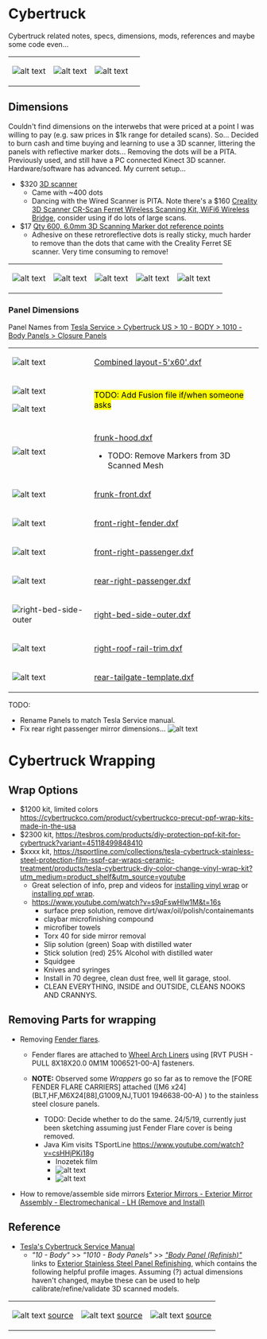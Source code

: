 # Cybertruck

Cybertruck related notes, specs, dimensions, mods, references and maybe some code even...

<table><tr>
<td>

![alt text](img/irl-aurora-fr.jpg)

</td><td>

![alt text](img/irl-aurora-frr.jpg)

</td><td>

![alt text](img/irl-aurora-rr.jpg)

</td><td>
</tr></table>



## Dimensions

Couldn't find dimensions on the interwebs that were priced at a point I was willing to pay (e.g. saw prices in $1k range for detailed scans).  So...  Decided to burn cash and time buying and learning to use a 3D scanner, littering the panels with reflective marker dots...  Removing the dots will be a PITA.  Previously used, and still have a PC connected Kinect 3D scanner.  Hardware/software has advanced.  My current setup... 

- $320 [3D scanner](https://www.amazon.com/dp/B0CNVQGVMM)
  - Came with ~400 dots
  - Dancing with the Wired Scanner is PITA.  Note there's a $160 [Creality 3D Scanner CR-Scan Ferret Wireless Scanning Kit, WiFi6 Wireless Bridge](https://www.amazon.com/Creality-Wireless-Kit-Indicators-Consumption/dp/B0D1Y8GW55), consider using if do lots of large scans.
- $17 [Qty 600, 6.0mm 3D Scanning Marker dot reference points](https://www.amazon.com/dp/B09Q86JP3Q)
  - Adhesive on these retroreflective dots is really sticky, much harder to remove than the dots that came with the Creality Ferret SE scanner.  Very time consuming to remove!


<table><tr>
<td>

![alt text](img/irl-markers-fr.jpg)

</td><td>

![alt text](img/irl-markers-right.jpg)

</td><td>

![alt text](img/irl-markers-rr.jpg)

</td><td>

![alt text](img/irl-markers-rear.jpg)

</td><td>

![alt text](img/irl-markers-bed.jpg)

</td><td>
</tr></table>



### Panel Dimensions

Panel Names from [Tesla Service > Cybertruck US > 10 - BODY > 1010 - Body Panels > Closure Panels](https://epc.tesla.com/en-US/catalogs/b685e77a-0f90-4a81-a1a5-3f3417542754/categories/18b8b689-5e5e-4d87-b759-afad9e0beded/subcategories/130fa872-0d60-44c9-9f14-72f4dc4b89fd/systemGroups/90ce547b-790a-4989-83f2-9532d8c9afc1)


<table>

<tr><td>

![alt text](img/layout-5'x60'.png)

</td><td>

[Combined layout-5'x60'.dxf](scan/layout-5'x60'.dxf)

</td></tr>

<tr><td>

![alt text](img/bed-fusion-iso.png)

![alt text](img/panel-fusion-iso.png)

</td><td>

<mark>TODO: Add Fusion file if/when someone asks</mark>

</td></tr>

<tr><td>

![alt text](img/panel-frunk-hood.png)

</td><td>

[frunk-hood.dxf](scan/frunk-hood.dxf)

- TODO: Remove Markers from 3D Scanned Mesh

</td></tr>

<tr><td>

![alt text](img/panel-frunk-front.png)

</td><td>

[frunk-front.dxf](scan/frunk-front.dxf)

</td></tr>

<tr><td>

![alt text](img/panel-front-right-fender.png)


</td><td>

[front-right-fender.dxf](scan/front-right-fender.dxf)

</td></tr>


<tr><td>

![alt text](img/panel-front-right-passenger.png)

</td><td>

[front-right-passenger.dxf](scan/front-right-passenger.dxf)

</td></tr>


<tr><td>

![alt text](img/panel-rear-right-passenger.png)


</td><td>

[rear-right-passenger.dxf](scan/rear-right-passenger.dxf)

</td></tr>


<tr><td>

![right-bed-side-outer](img/panel-right-bed-side-outer.png)

</td><td>

[right-bed-side-outer.dxf](scan/right-bed-side-outer.dxf)

</td></tr>


<tr><td>

![alt text](img/panel-right-roof-rail-trim.png)

</td><td>

[right-roof-rail-trim.dxf](scan/right-roof-rail-trim.dxf)

</td></tr>


<tr><td>

![alt text](img/panel-rear-tailgate.png)

</td><td>

[rear-tailgate-template.dxf](scan/rear-tailgate-template.dxf)

</td></tr>



</table>


TODO:
- Rename Panels to match Tesla Service manual.
- Fix rear right passenger mirror dimensions...
![alt text](image.png)


# Cybertruck Wrapping

## Wrap Options
- $1200 kit, limited colors https://cybertruckco.com/product/cybertruckco-precut-ppf-wrap-kits-made-in-the-usa
- $2300 kit, https://tesbros.com/products/diy-protection-ppf-kit-for-cybertruck?variant=45118499848410
- $xxxx kit, https://tsportline.com/collections/tesla-cybertruck-stainless-steel-protection-film-sspf-car-wraps-ceramic-treatment/products/tesla-cybertruck-diy-color-change-vinyl-wrap-kit?utm_medium=product_shelf&utm_source=youtube
  - Great selection of info, prep and videos for [installing vinyl wrap](https://tsportline.com/pages/tesla-diy-wrap-ppf-installation-instructions-and-support#wrap) or [installing ppf wrap](https://tsportline.com/pages/tesla-diy-wrap-ppf-installation-instructions-and-support#ppf).
  - https://www.youtube.com/watch?v=s9qFswHlw1M&t=16s
    - surface prep solution, remove dirt/wax/oil/polish/containemants
    - claybar microfinishing compound
    - microfiber towels
    - Torx 40 for side mirror removal
    - Slip solution (green) Soap with distilled water
    - Stick solution (red) 25% Alcohol with distilled water
    - Squidgee
    - Knives and syringes
    - Install in 70 degree, clean dust free, well lit garage, stool.
    - CLEAN EVERYTHING, INSIDE and OUTSIDE, CLEANS NOOKS AND CRANNYS.



## Removing Parts for wrapping

- Removing [Fender flares](https://epc.tesla.com/en-US/catalogs/b685e77a-0f90-4a81-a1a5-3f3417542754/categories/18ebc72e-92dc-4af3-b468-88274cf3961f/subcategories/302683a0-1065-4f6a-9e78-fc3ac973e2b6/systemGroups/e3a06599-e46f-41af-8017-109d6cac00aa
).
  - Fender flares are attached to [Wheel Arch Liners](https://epc.tesla.com/en-US/catalogs/b685e77a-0f90-4a81-a1a5-3f3417542754/categories/18ebc72e-92dc-4af3-b468-88274cf3961f/subcategories/549d6bb6-abca-41d7-afb6-c9668575b643/systemGroups/d19152cf-2ee7-480e-9334-d301ba86a7f2) using [RVT PUSH - PULL 8X18X20.0 0M1M 1006521-00-A] fasteners.
  
  - **NOTE:**  Observed some _Wrappers_ go so far as to remove the [FORE FENDER FLARE CARRIERS] attached ([M6 x24](BLT,HF,M6X24[88],G1009,NJ,TU01
1946638-00-A) ) to the stainless steel closure panels.
    - TODO:  Decide whether to do the same.  24/5/19, currently just been sketching assuming just Fender Flare cover is being removed.
    - Java Kim visits TSportLine https://www.youtube.com/watch?v=csHHjPKi18g
      - Inozetek film
      - ![alt text](image-1.png)
      - ![alt text](image-2.png)

  
   

- How to remove/assemble side mirrors [Exterior Mirrors - Exterior Mirror Assembly - Electromechanical - LH (Remove and Install)](https://service.tesla.com/docs/Cybertruck/ServiceManual/en-us/GUID-E5FC5791-2CCB-49E2-A210-2300460B0063.html)

## Reference

- [Tesla's Cybertruck Service Manual](https://service.tesla.com/docs/Cybertruck/ServiceManual/en-us/index.html)
  - _"10 - Body"_ >> _"1010 - Body Panels"_ >> [_"Body Panel (Refinish)"_](https://service.tesla.com/docs/Cybertruck/ServiceManual/en-us/GUID-D33D78C9-9BCD-46CB-885C-52B4F482852C.html) links to [Exterior Stainless Steel Panel Refinishing](https://service.tesla.com/docs/Cybertruck/ServiceManual/en-us/GUID-D33D78C9-9BCD-46CB-885C-52B4F482852C.html), which contains the following helpful profile images.  Assuming (?) actual dimensions haven't changed, maybe these can be used to help calibrate/refine/validate 3D scanned models.



<table><tr>
<td>

  ![alt text](img/tsla-svc-front.png)
  [source](https://service.tesla.com/docs/Cybertruck/ServiceManual/en-us/GUID-A882616D-D649-4B76-872C-FC1AA0593259-online-en-US.jpg)

</td><td>

  ![alt text](img/tsla-svc-side.png)
[source](https://service.tesla.com/docs/Cybertruck/ServiceManual/en-us/GUID-8C18C379-1B7B-479C-8A33-D59ECE467C45-online-en-US.jpg)

  </td><td>

  ![alt text](img/tsla-svc-rear.png)
  [source](https://service.tesla.com/docs/Cybertruck/ServiceManual/en-us/GUID-B0A4E246-F54C-4F24-8A0B-BAEBB64DC29D-online-en-US.jpg)

  </td></tr></table>